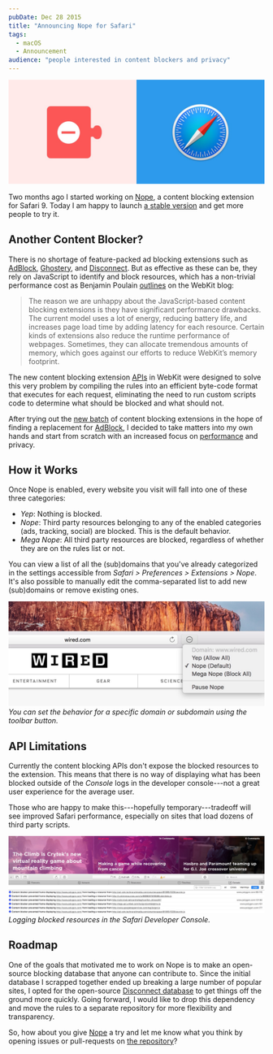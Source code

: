 ```yaml
---
pubDate: Dec 28 2015
title: "Announcing Nope for Safari"
tags:
  - macOS
  - Announcement
audience: "people interested in content blockers and privacy"
---
```


![Nope Icon](./nope-safari-icon.jpg)

Two months ago I started working on [Nope](https://redalemeden.com/nope), a
content blocking extension for Safari 9. Today I am happy to launch [a stable
version](https://github.com/kaishin/Nope/releases/v1.2.0/) and get more people
to try it.

## Another Content Blocker?

There is no shortage of feature-packed ad blocking extensions such as
[AdBlock](https://getadblock.com), [Ghostery](https://www.ghostery.com), and
[Disconnect](https://disconnect.me/disconnect). But as effective as these can
be, they rely on JavaScript to identify and block resources, which has a
non-trivial performance cost as Benjamin Poulain
[outlines](https://webkit.org/blog/3476/content-blockers-first-look/) on the
WebKit blog:

> The reason we are unhappy about the JavaScript-based content blocking
> extensions is they have significant performance drawbacks. The current model
> uses a lot of energy, reducing battery life, and increases page load time by
> adding latency for each resource. Certain kinds of extensions also reduce the
> runtime performance of webpages. Sometimes, they can allocate tremendous
> amounts of memory, which goes against our efforts to reduce WebKit’s memory
> footprint.

The new content blocking extension
[APIs](https://developer.apple.com/library/prerelease/mac/documentation/Extensions/Conceptual/ContentBlockingRules/Introduction/Introduction.html)
in WebKit were designed to solve this very problem by compiling the rules into
an efficient byte-code format that executes for each request, eliminating the
need to run custom scripts code to determine what should be blocked and what
should not.

After trying out the [new batch](https://beta-extensions.apple.com/?q=block) of
content blocking extensions in the hope of finding a replacement for
[AdBlock](https://getadblock.com), I decided to take matters into my own hands
and start from scratch with an increased focus on
[performance](https://webkit.org/blog/4062/targeting-domains-with-content-blockers/)
and privacy.

## How it Works

Once Nope is enabled, every website you visit will fall into one of these three
categories:

- *Yep*: Nothing is blocked.
- *Nope*: Third party resources belonging to any of the enabled categories (ads,
  tracking, social) are blocked. This is the default behavior.
- *Mega Nope*: All third party resources are blocked, regardless of whether they
  are on the rules list or not.

You can view a list of all the (sub)domains that you've already categorized in
the settings accessible from  *Safari > Preferences > Extensions > Nope*. It's
also possible to manually edit the comma-separated list to add new (sub)domains
or remove existing ones.

![Nope Screenshot](./nope-screenshot.jpg) *You can set the behavior for a
specific domain or subdomain using the toolbar button.*

## API Limitations

Currently the content blocking APIs don't expose the blocked resources to the
extension. This means that there is no way of displaying what has been blocked
outside of the *Console* logs in the developer console---not a great user
experience for the average user.

Those who are happy to make this---hopefully temporary---tradeoff will see
improved Safari performance, especially on sites that load dozens of third party
scripts.

![Safari Developer Console](./content-blocked-console.jpg) *Logging blocked
resources in the Safari Developer Console.*

## Roadmap

One of the goals that motivated me to work on Nope is to make an open-source
blocking database that anyone can contribute to. Since the initial database I
scrapped together ended up breaking a large number of popular sites, I opted for
the open-source [Disconnect database](https://github.com/disconnectme/disconnect-tracking-protection)
to get things off the ground more quickly. Going forward, I would like to drop this
dependency and move the rules to a separate repository for more flexibility and
transparency.

So, how about you give [Nope](https://redalemeden.com/nope) a try and let me
know what you think by opening issues or pull-requests on [the repository](https://github.com/kaishin/Nope)?
